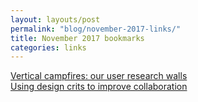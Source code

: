 ```yaml
---
layout: layouts/post
permalink: "blog/november-2017-links/"
title: November 2017 bookmarks
categories: links
---
```


<dl>
  
  <dt><a href="https://gds.blog.gov.uk/2014/09/03/vertical-campfires-our-user-research-walls/">Vertical campfires: our user research walls</a></dt>
  <dd></dd>
  
  <dt><a href="https://designnotes.blog.gov.uk/2017/11/27/using-design-crits-to-improve-collaboration/">Using design crits to improve collaboration</a></dt>
  <dd></dd>
  
</dl>

